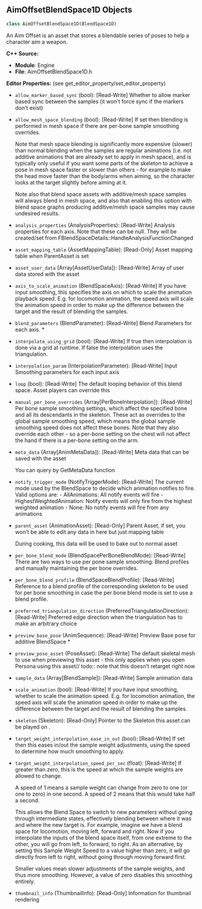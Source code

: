 ## AimOffsetBlendSpace1D Objects

```python
class AimOffsetBlendSpace1D(BlendSpace1D)
```

An Aim Offset is an asset that stores a blendable series of poses to help a character aim a weapon.

**C++ Source:**

- **Module**: Engine
- **File**: AimOffsetBlendSpace1D.h

**Editor Properties:** (see get_editor_property/set_editor_property)

- ``allow_marker_based_sync`` (bool):  [Read-Write] Whether to allow marker based sync between the samples (it won't force sync if the markers don't exist)
- ``allow_mesh_space_blending`` (bool):  [Read-Write] If set then blending is performed in mesh space if there are per-bone sample smoothing overrides.

  Note that mesh space blending is significantly more expensive (slower) than normal blending when the
  samples are regular animations (i.e. not additive animations that are already set to apply in mesh
  space), and is typically only useful if you want some parts of the skeleton to achieve a pose
  in mesh space faster or slower than others - for example to make the head move faster than the
  body/arms when aiming, so the character looks at the target slightly before aiming at it.

  Note also that blend space assets with additive/mesh space samples will always blend in mesh space, and
  also that enabling this option with blend space graphs producing additive/mesh space samples may cause
  undesired results.
- ``analysis_properties`` (AnalysisProperties):  [Read-Write] Analysis properties for each axis. Note that these can be null. They will be created/set from
  FBlendSpaceDetails::HandleAnalysisFunctionChanged
- ``asset_mapping_table`` (AssetMappingTable):  [Read-Only] Asset mapping table when ParentAsset is set
- ``asset_user_data`` (Array[AssetUserData]):  [Read-Write] Array of user data stored with the asset
- ``axis_to_scale_animation`` (BlendSpaceAxis):  [Read-Write] If you have input smoothing, this specifies the axis on which to scale the animation playback speed. E.g. for
  locomotion animation, the speed axis will scale the animation speed in order to make up the difference
  between the target and the result of blending the samples.
- ``blend_parameters`` (BlendParameter):  [Read-Write] Blend Parameters for each axis. *
- ``interpolate_using_grid`` (bool):  [Read-Write] If true then interpolation is done via a grid at runtime. If false the interpolation uses the triangulation.
- ``interpolation_param`` (InterpolationParameter):  [Read-Write] Input Smoothing parameters for each input axis
- ``loop`` (bool):  [Read-Write] The default looping behavior of this blend space.
  Asset players can override this
- ``manual_per_bone_overrides`` (Array[PerBoneInterpolation]):  [Read-Write] Per bone sample smoothing settings, which affect the specified bone and all its descendants in the skeleton.
  These act as overrides to the global sample smoothing speed, which means the global sample smoothing speed does
  not affect these bones. Note that they also override each other - so a per-bone setting on the chest will not
  affect the hand if there is a per-bone setting on the arm.
- ``meta_data`` (Array[AnimMetaData]):  [Read-Write] Meta data that can be saved with the asset

  You can query by GetMetaData function
- ``notify_trigger_mode`` (NotifyTriggerMode):  [Read-Write] The current mode used by the BlendSpace to decide which animation notifies to fire. Valid options are:
        - AllAnimations: All notify events will fire
        - HighestWeightedAnimation: Notify events will only fire from the highest weighted animation
        - None: No notify events will fire from any animations
- ``parent_asset`` (AnimationAsset):  [Read-Only] Parent Asset, if set, you won't be able to edit any data in here but just mapping table

  During cooking, this data will be used to bake out to normal asset
- ``per_bone_blend_mode`` (BlendSpacePerBoneBlendMode):  [Read-Write] There are two ways to use per pone sample smoothing: Blend profiles and manually maintaining the per bone overrides.
- ``per_bone_blend_profile`` (BlendSpaceBlendProfile):  [Read-Write] Reference to a blend profile of the corresponding skeleton to be used for per bone smoothing in case the per bone blend mode is set to use a blend profile.
- ``preferred_triangulation_direction`` (PreferredTriangulationDirection):  [Read-Write] Preferred edge direction when the triangulation has to make an arbitrary choice
- ``preview_base_pose`` (AnimSequence):  [Read-Write] Preview Base pose for additive BlendSpace *
- ``preview_pose_asset`` (PoseAsset):  [Read-Write] The default skeletal mesh to use when previewing this asset - this only applies when you open Persona using this asset//
  todo:: note that this doesn't retarget right now
- ``sample_data`` (Array[BlendSample]):  [Read-Write] Sample animation data
- ``scale_animation`` (bool):  [Read-Write] If you have input smoothing, whether to scale the animation speed. E.g. for locomotion animation,
  the speed axis will scale the animation speed in order to make up the difference between the target
  and the result of blending the samples.
- ``skeleton`` (Skeleton):  [Read-Only] Pointer to the Skeleton this asset can be played on .
- ``target_weight_interpolation_ease_in_out`` (bool):  [Read-Write] If set then this eases in/out the sample weight adjustments, using the speed to determine how much smoothing to apply.
- ``target_weight_interpolation_speed_per_sec`` (float):  [Read-Write] If greater than zero, this is the speed at which the sample weights are allowed to change.

  A speed of 1 means a sample weight can change from zero to one (or one to zero) in one second.
  A speed of 2 means that this would take half a second.

  This allows the Blend Space to switch to new parameters without going through intermediate states,
  effectively blending between where it was and where the new target is. For example, imagine we have
  a blend space for locomotion, moving left, forward and right. Now if you interpolate the inputs of
  the blend space itself, from one extreme to the other, you will go from left, to forward, to right.
  As an alternative, by setting this Sample Weight Speed to a value higher than zero, it will go
  directly from left to right, without going through moving forward first.

  Smaller values mean slower adjustments of the sample weights, and thus more smoothing. However, a
  value of zero disables this smoothing entirely.
- ``thumbnail_info`` (ThumbnailInfo):  [Read-Only] Information for thumbnail rendering

<a id="unreal.AnimationSettings"></a>